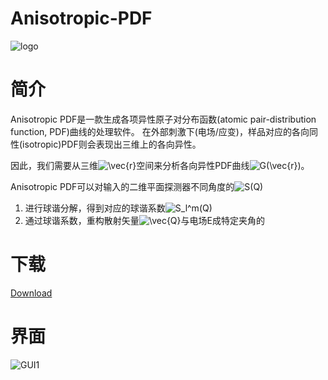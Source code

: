 # Anisotropic-PDF
![logo](https://github.com/worlddatong/Anisotropic-PDF/blob/main/imgs/4.png)

# 简介
Anisotropic PDF是一款生成各项异性原子对分布函数(atomic pair-distribution function, PDF)曲线的处理软件。
在外部刺激下(电场/应变)，样品对应的各向同性(isotropic)PDF则会表现出三维上的各向异性。

因此，我们需要从三维<img src="https://latex.codecogs.com/svg.image?\vec{r}&space;" title="\vec{r} " />空间来分析各向异性PDF曲线<img src="https://latex.codecogs.com/svg.image?G(\vec{r})" title="G(\vec{r})" />。

Anisotropic PDF可以对输入的二维平面探测器不同角度的<img src="https://latex.codecogs.com/svg.image?S(Q)" title="S(Q)" />

1. 进行球谐分解，得到对应的球谐系数<img src="https://latex.codecogs.com/svg.image?S_l^m(Q)" title="S_l^m(Q)" />
2. 通过球谐系数，重构散射矢量<img src="https://latex.codecogs.com/svg.image?\vec{Q}" title="\vec{Q}" />与电场E成特定夹角的

# 下载
[Download](https://github.com/worlddatong/Anisotropic-PDF/releases)
  
# 界面
![GUI1](https://github.com/worlddatong/Anisotropic-PDF/blob/bc42618367489cc0f1abdb713cd130f88e90dc05/imgs/5.png)
